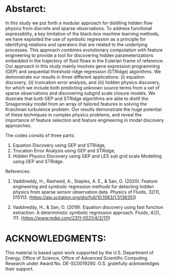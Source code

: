 # Abstarct:
In this study we put forth a modular approach for distilling hidden flow physics from discrete and sparse observations. To address functional expressiblity, a key limitation of the black-box machine learning methods, we have exploited the use of symbolic regression as a principle for identifying relations and operators that are related to the underlying processes. This approach combines evolutionary computation with feature engineering to provide a tool for discovering hidden parameterizations embedded in the trajectory of fluid flows in the Eulerian frame of reference. Our approach in this study mainly involves gene expression programming (GEP) and sequential threshold ridge regression (STRidge) algorithms. We demonstrate our results in three different applications: (i) equation discovery, (ii) truncation error analysis, and (iii) hidden physics discovery, for which we include both predicting unknown source terms from a set of sparse observations and discovering subgrid scale closure models. We illustrate that both GEP and STRidge algorithms are able to distill the Smagorinsky model from an array of tailored features in solving the Kraichnan turbulence problem. Our results demonstrate the huge potential of these techniques in complex physics problems, and reveal the importance of feature selection and feature engineering in model discovery approaches.

The codes consits of three parts:
1) Equation Discovery using GEP and STRidge,
2) Trucation Error Analysis using GEP and STRidge,
3) Hidden Physics Discovery using GEP and LES sub grid scale Modelling using GEP and STRidge. 

References:
1) Vaddireddy, H., Rasheed, A., Staples, A. E., & San, O. (2020). Feature engineering and symbolic regression methods for detecting hidden physics from sparse sensor observation data. Physics of Fluids, 32(1), 015113. (https://aip.scitation.org/doi/full/10.1063/1.5136351)

2) Vaddireddy, H., & San, O. (2019). Equation discovery using fast function extraction: A deterministic symbolic regression approach. Fluids, 4(2), 111. (https://www.mdpi.com/2311-5521/4/2/111)

# ACKNOWLEDGMENTS:
This material is based upon work supported by the U.S. Department of Energy, Office of Science, Office of Advanced Scientific
Computing Research under Award No. DE-SC0019290. O.S. gratefully acknowledges their support.
